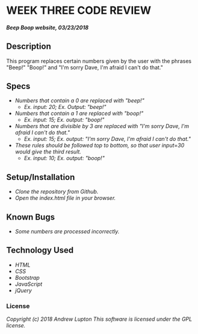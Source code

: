 # WEEK THREE CODE REVIEW

#### _Beep Boop website, 03/23/2018_

## Description
This program replaces certain numbers given by the user with the phrases "Beep!" "Boop!" and "I'm sorry Dave, I'm afraid I can't do that."

## Specs
* _Numbers that contain a 0 are replaced with "beep!"_
  * _Ex. input: 20; Ex. Output: "beep!"_
* _Numbers that contain a 1 are replaced with "boop!"_
  * _Ex. input: 15; Ex. output: "boop!"_
* _Numbers that are divisible by 3 are replaced with "I'm sorry Dave, I'm afraid I can't do that."_
  * _Ex. input: 15; Ex. output: "I'm sorry Dave, I'm afraid I can't do that."_
* _These rules should be followed top to bottom, so that user input=30 would give the third result._
  * _Ex. input: 10; Ex. output: "boop!"_

## Setup/Installation
* _Clone the repository from Github._
* _Open the index.html file in your browser._

## Known Bugs
* _Some numbers are processed incorrectly._

## Technology Used
* _HTML_
* _CSS_
* _Bootstrap_
* _JavaScript_
* _jQuery_

### License
_Copyright (c) 2018 Andrew Lupton_
_This software is licensed under the GPL license._
